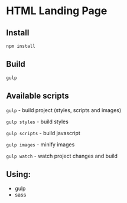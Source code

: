 # HTML Landing Page

## Install

`npm install`

## Build

`gulp`

## Available scripts

`gulp` - build project (styles, scripts and images)

`gulp styles` - build styles

`gulp scripts` - build javascript

`gulp images` - minify images

`gulp watch` - watch project changes and build

## Using:
- gulp
- sass
